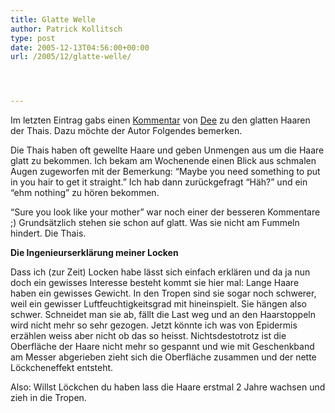 ```yaml
---
title: Glatte Welle
author: Patrick Kollitsch
type: post
date: 2005-12-13T04:56:00+00:00
url: /2005/12/glatte-welle/




---
```

Im letzten Eintrag gabs einen [Kommentar][1] von [Dee][2] zu den glatten Haaren der Thais. Dazu m&ouml;chte der Autor Folgendes bemerken. 

Die Thais haben oft gewellte Haare und geben Unmengen aus um die Haare glatt zu bekommen. Ich bekam am Wochenende einen Blick aus schmalen Augen zugeworfen mit der Bemerkung: &#8220;Maybe you need something to put in you hair to get it straight.&#8221; Ich hab dann zur&uuml;ckgefragt &#8220;H&auml;h?&#8221; und ein &#8220;ehm nothing&#8221; zu h&ouml;ren bekommen.

&#8220;Sure you look like your mother&#8221; war noch einer der besseren Kommentare ;) Grunds&auml;tzlich stehen sie schon auf glatt. Was sie nicht am Fummeln hindert. Die Thais.

**Die Ingenieurserkl&auml;rung meiner Locken**

Dass ich (zur Zeit) Locken habe l&auml;sst sich einfach erkl&auml;ren und da ja nun doch ein gewisses Interesse besteht kommt sie hier mal: Lange Haare haben ein gewisses Gewicht. In den Tropen sind sie sogar noch schwerer, weil ein gewisser Luftfeuchtigkeitsgrad mit hineinspielt. Sie h&auml;ngen also schwer. Schneidet man sie ab, f&auml;llt die Last weg und an den Haarstoppeln wird nicht mehr so sehr gezogen. Jetzt k&ouml;nnte ich was von Epidermis erz&auml;hlen weiss aber nicht ob das so heisst. Nichtsdestotrotz ist die Oberfl&auml;che der Haare nicht mehr so gespannt und wie mit Geschenkband am Messer abgerieben zieht sich die Oberfl&auml;che zusammen und der nette L&ouml;ckcheneffekt entsteht. 

Also: Willst L&ouml;ckchen du haben lass die Haare erstmal 2 Jahre wachsen und zieh in die Tropen.

 [1]: http://die.schreibbloga.de/weblog/563/RueckkehrderKaltwelle#c000469
 [2]: http://www.metamorphine.de/